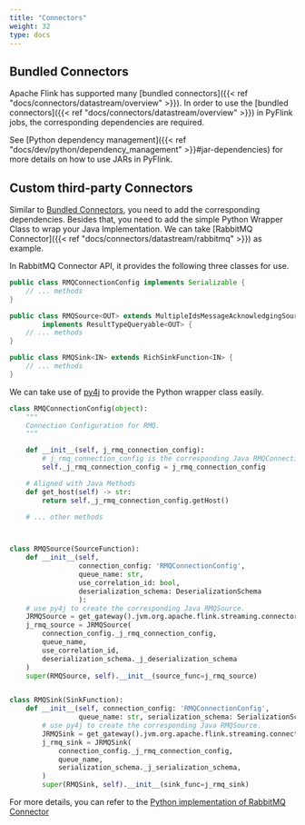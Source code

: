 ```yaml
---
title: "Connectors"
weight: 32
type: docs
---
```

<!--
Licensed to the Apache Software Foundation (ASF) under one
or more contributor license agreements.  See the NOTICE file
distributed with this work for additional information
regarding copyright ownership.  The ASF licenses this file
to you under the Apache License, Version 2.0 (the
"License"); you may not use this file except in compliance
with the License.  You may obtain a copy of the License at

  http://www.apache.org/licenses/LICENSE-2.0

Unless required by applicable law or agreed to in writing,
software distributed under the License is distributed on an
"AS IS" BASIS, WITHOUT WARRANTIES OR CONDITIONS OF ANY
KIND, either express or implied.  See the License for the
specific language governing permissions and limitations
under the License.
-->

## Bundled Connectors

Apache Flink has supported many [bundled connectors]({{< ref "docs/connectors/datastream/overview" >}}). 
In order to use the [bundled connectors]({{< ref "docs/connectors/datastream/overview" >}}) in PyFlink jobs, the corresponding dependencies are required.

See [Python dependency management]({{< ref "docs/dev/python/dependency_management" >}}#jar-dependencies) for more details on how to use JARs in PyFlink.

## Custom third-party Connectors

Similar to [Bundled Connectors](#bundled-connectors), you need to add the corresponding dependencies. Besides that, you need to add the simple Python
Wrapper Class to wrap your Java Implementation. We can take [RabbitMQ Connector]({{< ref "docs/connectors/datastream/rabbitmq" >}}) as example. 

In RabbitMQ Connector API, it provides the following three classes for use.

```java
public class RMQConnectionConfig implements Serializable {
    // ... methods
}

public class RMQSource<OUT> extends MultipleIdsMessageAcknowledgingSourceBase<OUT, String, Long>
        implements ResultTypeQueryable<OUT> {
    // ... methods
}

public class RMQSink<IN> extends RichSinkFunction<IN> {
    // ... methods
}
```

We can take use of [py4j](https://github.com/py4j/py4j) to provide the Python wrapper class easily.

```python
class RMQConnectionConfig(object):
    """
    Connection Configuration for RMQ.
    """

    def __init__(self, j_rmq_connection_config):
        # j_rmq_connection_config is the corresponding Java RMQConnectionConfig instance.
        self._j_rmq_connection_config = j_rmq_connection_config

    # Aligned with Java Methods
    def get_host(self) -> str:
        return self._j_rmq_connection_config.getHost()

    # ... other methods



class RMQSource(SourceFunction):
    def __init__(self,
                 connection_config: 'RMQConnectionConfig',
                 queue_name: str,
                 use_correlation_id: bool,
                 deserialization_schema: DeserializationSchema
                 ):
    # use py4j to create the corresponding Java RMQSource.
    JRMQSource = get_gateway().jvm.org.apache.flink.streaming.connectors.rabbitmq.RMQSource
    j_rmq_source = JRMQSource(
        connection_config._j_rmq_connection_config,
        queue_name,
        use_correlation_id,
        deserialization_schema._j_deserialization_schema
    )
    super(RMQSource, self).__init__(source_func=j_rmq_source)


class RMQSink(SinkFunction):
    def __init__(self, connection_config: 'RMQConnectionConfig',
                 queue_name: str, serialization_schema: SerializationSchema):
        # use py4j to create the corresponding Java RMQSource.
        JRMQSink = get_gateway().jvm.org.apache.flink.streaming.connectors.rabbitmq.RMQSink
        j_rmq_sink = JRMQSink(
            connection_config._j_rmq_connection_config,
            queue_name,
            serialization_schema._j_serialization_schema,
        )
        super(RMQSink, self).__init__(sink_func=j_rmq_sink)
```

For more details, you can refer to the [Python implementation of RabbitMQ Connector](https://github.com/apache/flink/blob/master/flink-python/pyflink/datastream/connectors/rabbitmq.py)
